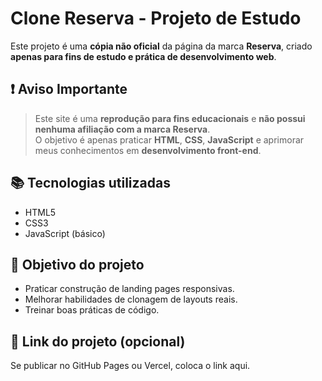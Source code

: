 # Clone Reserva - Projeto de Estudo

Este projeto é uma **cópia não oficial** da página da marca **Reserva**, criado **apenas para fins de estudo e prática de desenvolvimento web**.

## ❗ Aviso Importante

> Este site é uma **reprodução para fins educacionais** e **não possui nenhuma afiliação com a marca Reserva**.  
> O objetivo é apenas praticar **HTML**, **CSS**, **JavaScript** e aprimorar meus conhecimentos em **desenvolvimento front-end**.

## 📚 Tecnologias utilizadas
- HTML5
- CSS3
- JavaScript (básico)

## 🎯 Objetivo do projeto

- Praticar construção de landing pages responsivas.
- Melhorar habilidades de clonagem de layouts reais.
- Treinar boas práticas de código.

## 🔗 Link do projeto (opcional)

Se publicar no GitHub Pages ou Vercel, coloca o link aqui.
